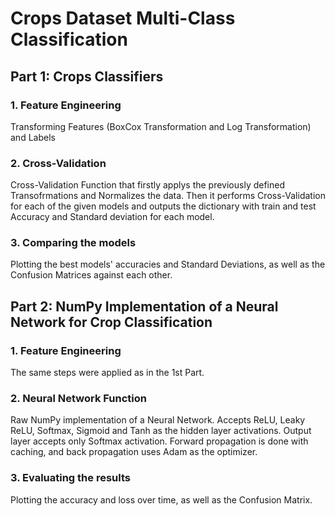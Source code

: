 # Crops Dataset Multi-Class Classification

## Part 1: Crops Classifiers
### 1. Feature Engineering
Transforming Features (BoxCox Transformation and Log Transformation) and Labels
### 2. Cross-Validation
Cross-Validation Function that firstly applys the previously defined Transofrmations and Normalizes the data. Then it performs Cross-Validation for each of the given models and outputs the dictionary with train and test Accuracy and Standard deviation for each model.
### 3. Comparing the models
Plotting the best models' accuracies and Standard Deviations, as well as the Confusion Matrices against each other.

## Part 2: NumPy Implementation of a Neural Network for Crop Classification
### 1. Feature Engineering
The same steps were applied as in the 1st Part.
### 2. Neural Network Function
Raw NumPy implementation of a Neural Network. Accepts ReLU, Leaky ReLU, Softmax, Sigmoid and Tanh as the hidden layer activations. Output layer accepts only Softmax activation. Forward propagation is done with caching, and back propagation uses Adam as the optimizer.
### 3. Evaluating the results
Plotting the accuracy and loss over time, as well as the Confusion Matrix.

